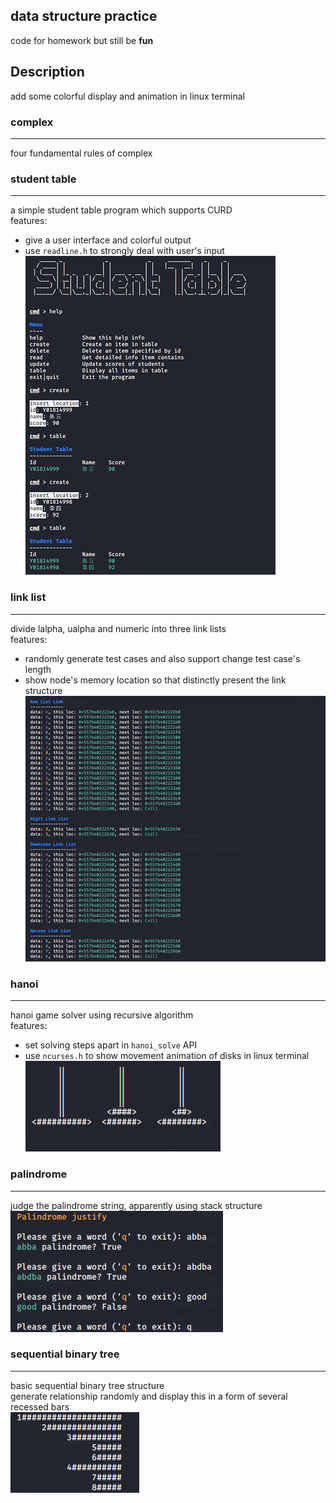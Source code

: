 ## data structure practice   
code for homework but still be **fun**   

## Description

add some colorful display and animation in linux terminal

### complex
---

four fundamental rules of complex

### student table
---

a simple student table program which supports CURD    
features:    
* give a user interface and colorful output
* use `readline.h` to strongly deal with user's input    
![student table](https://github.com/3akur6/data-structure-practice/blob/master/assets/student_table.png)

### link list
---

divide lalpha, ualpha and numeric into three link lists   
features:    
* randomly generate test cases and also support change test case's length
* show node's memory location so that distinctly present the link structure    
![link list](https://github.com/3akur6/data-structure-practice/blob/master/assets/link_list.png)

### hanoi
---

hanoi game solver using recursive algorithm    
features:    
* set solving steps apart in `hanoi_solve` API 
* use `ncurses.h` to show movement animation of disks in linux terminal    
![hanoi](https://github.com/3akur6/data-structure-practice/blob/master/assets/hanoi.png)

### palindrome
---

judge the palindrome string, apparently using stack structure    
![palindrome](https://github.com/3akur6/data-structure-practice/blob/master/assets/palindrome.png)

### sequential binary tree
---

basic sequential binary tree structure   
generate relationship randomly and display this in a form of several recessed bars   
![sequential binary tree](https://github.com/3akur6/data-structure-practice/blob/master/assets/seq_bin_tree.png)
